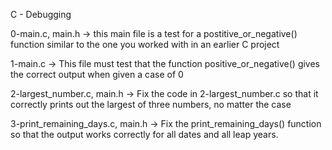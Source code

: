 C - Debugging

0-main.c, main.h -> this main file is a test for a postitive_or_negative() function similar to the one you worked with in an earlier C project

1-main.c -> This file must test that the function positive_or_negative() gives the correct output when given a case of 0

2-largest_number.c, main.h -> Fix the code in 2-largest_number.c so that it correctly prints out the largest of three numbers, no matter the case

3-print_remaining_days.c, main.h -> Fix the print_remaining_days() function so that the output works correctly for all dates and all leap years.
